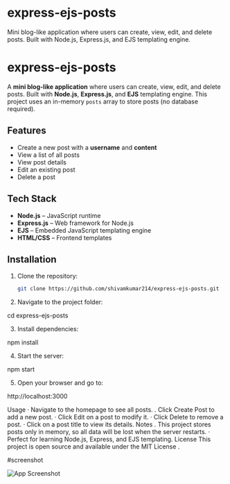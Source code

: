 # express-ejs-posts
Mini blog-like application where users can create, view, edit, and delete posts. Built with Node.js, Express.js, and EJS templating engine.

# express-ejs-posts

A **mini blog-like application** where users can create, view, edit, and delete posts. Built with **Node.js**, **Express.js**, and **EJS** templating engine. This project uses an in-memory `posts` array to store posts (no database required).

## Features

- Create a new post with a **username** and **content**  
- View a list of all posts  
- View post details  
- Edit an existing post  
- Delete a post  

## Tech Stack

- **Node.js** – JavaScript runtime  
- **Express.js** – Web framework for Node.js  
- **EJS** – Embedded JavaScript templating engine  
- **HTML/CSS** – Frontend templates  

## Installation

1. Clone the repository:
   ```bash
   git clone https://github.com/shivamkumar214/express-ejs-posts.git

2. Navigate to the project folder:

  cd express-ejs-posts

3. Install dependencies:

  npm install

4. Start the server:

  npm start

5. Open your browser and go to:

  http://localhost:3000


Usage
· Navigate to the homepage to see all posts.
. Click Create Post to add a new post.
· Click Edit on a post to modify it.
· Click Delete to remove a post.
· Click on a post title to view its details.
Notes
. This project stores posts only in memory, so all data will be lost when the server restarts.
· Perfect for learning Node.js, Express, and EJS templating.
License
This project is open source and available under the MIT License .

#screenshot

![App Screenshot](./assets/screenshot.png)

